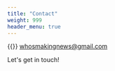 ```yaml
---
title: "Contact"
weight: 999
header_menu: true
---
```


{{<icon class="fa fa-envelope">}}&nbsp;[whosmakingnews@gmail.com](mailto:whosmakingnews@gmail.com)

<!-- {{<icon class="fa fa-phone">}}&nbsp;[+49 1111 555555](tel:+491111555555) --!>

Let's get in touch!
